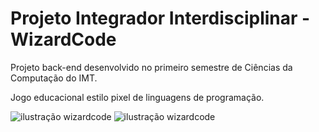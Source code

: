 # Projeto Integrador Interdisciplinar - WizardCode
<p>Projeto back-end desenvolvido no primeiro semestre de Ciências da Computação do IMT. </p>
<p>Jogo educacional estilo pixel de linguagens de programação.</p>
<img src="https://media.licdn.com/dms/image/D4D2DAQELw5HwflxKsw/profile-treasury-image-shrink_800_800/0/1696119442200?e=1709568000&v=beta&t=CCN10UWaf08KiJADspMm_rJRIvEiXOkg1vJ8KsUscZ0" alt="ilustração wizardcode">
<img src="https://media.licdn.com/dms/image/D4D2DAQE6cWuUlP9SaQ/profile-treasury-image-shrink_800_800/0/1696119433438?e=1709568000&v=beta&t=LuTk8rCT1mx25y-fE6iMkr6RVhiNKJbwkS6mgCkaWMo" alt="ilustração wizardcode">
